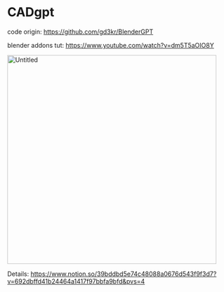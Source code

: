 # CADgpt

code origin: https://github.com/gd3kr/BlenderGPT

blender addons tut: https://www.youtube.com/watch?v=dm5T5aOIO8Y

<img width="476" alt="Untitled" src="https://github.com/kwlaial/CADgpt/assets/85923968/846e966f-32bc-42df-b0ba-114358a1491d">

Details: https://www.notion.so/39bddbd5e74c48088a0676d543f9f3d7?v=692dbffd41b24464a1417f97bbfa9bfd&pvs=4


